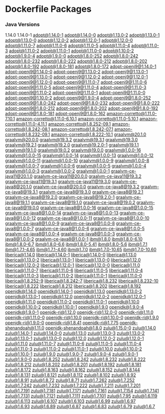 # Dockerfile Packages

### Java Versions 
1.14.0
1.14.0-1
adopt@1.14.0-1
adopt@1.14.0-0
adopt@1.13.0-2
adopt@1.13.0-1
adopt@1.13.0-0
adopt@1.12.0-2
adopt@1.12.0-1
adopt@1.12.0-0
adopt@1.11.0-7
adopt@1.11.0-6
adopt@1.11.0-5
adopt@1.11.0-4
adopt@1.11.0-3
adopt@1.11.0-2
adopt@1.11.0-1
adopt@1.11.0-0
adopt@1.10.0-2
adopt@1.9.0-4
adopt@1.9.0-0
adopt@1.8.0-252
adopt@1.8.0-242
adopt@1.8.0-232
adopt@1.8.0-222
adopt@1.8.0-212
adopt@1.8.0-202
adopt@1.8.0-192
adopt@1.8.0-181
adopt@1.8.0-172
adopt-openj9@1.14.0-1
adopt-openj9@1.14.0-0
adopt-openj9@1.13.0-2
adopt-openj9@1.13.0-1
adopt-openj9@1.13.0-0
adopt-openj9@1.12.0-2
adopt-openj9@1.12.0-1
adopt-openj9@1.12.0-0
adopt-openj9@1.11.0-7
adopt-openj9@1.11.0-6
adopt-openj9@1.11.0-5
adopt-openj9@1.11.0-4
adopt-openj9@1.11.0-3
adopt-openj9@1.11.0-2
adopt-openj9@1.11.0-1
adopt-openj9@1.11.0-0
adopt-openj9@1.10.0-2
adopt-openj9@1.9.0-4
adopt-openj9@1.8.0-252
adopt-openj9@1.8.0-242
adopt-openj9@1.8.0-232
adopt-openj9@1.8.0-222
adopt-openj9@1.8.0-212
adopt-openj9@1.8.0-202
adopt-openj9@1.8.0-192
adopt-openj9@1.8.0-181
adopt-openj9@1.8.0-162
amazon-corretto@1.11.0-7.10.1
amazon-corretto@1.11.0-6.10.1
amazon-corretto@1.11.0-5.10.1
amazon-corretto@1.11.0-4.11.1
amazon-corretto@1.8.252-09.1
amazon-corretto@1.8.242-08.1
amazon-corretto@1.8.242-07.1
amazon-corretto@1.8.232-09.1
amazon-corretto@1.8.222-10.1
graalvm@20.1.0
graalvm@20.0.0
graalvm@19.3.2
graalvm@19.3.1
graalvm@19.3.0
graalvm@19.2.1
graalvm@19.2.0
graalvm@19.2.0-1
graalvm@19.1.1
graalvm@19.1.0
graalvm@19.0.2
graalvm@19.0.0
graalvm@1.0.0-16
graalvm@1.0.0-15
graalvm@1.0.0-14
graalvm@1.0.0-13
graalvm@1.0.0-12
graalvm@1.0.0-11
graalvm@1.0.0-10
graalvm@1.0.0-9
graalvm@1.0.0-8
graalvm@1.0.0-7
graalvm@1.0.0-6
graalvm@1.0.0-5
graalvm@1.0.0-4
graalvm@1.0.0-3
graalvm@1.0.0-2
graalvm@1.0.0-1
graalvm-ce-java11@20.1.0
graalvm-ce-java11@20.0.0
graalvm-ce-java11@19.3.2
graalvm-ce-java11@19.3.1
graalvm-ce-java11@19.3.0
graalvm-ce-java8@20.1.0
graalvm-ce-java8@20.0.0
graalvm-ce-java8@19.3.2
graalvm-ce-java8@19.3.1
graalvm-ce-java8@19.3.0
graalvm-ce-java8@19.2.1
graalvm-ce-java8@19.2.0
graalvm-ce-java8@19.2.0-1
graalvm-ce-java8@19.1.1
graalvm-ce-java8@19.1.0
graalvm-ce-java8@19.0.2
graalvm-ce-java8@19.0.0
graalvm-ce-java8@1.0.0-16
graalvm-ce-java8@1.0.0-15
graalvm-ce-java8@1.0.0-14
graalvm-ce-java8@1.0.0-13
graalvm-ce-java8@1.0.0-12
graalvm-ce-java8@1.0.0-11
graalvm-ce-java8@1.0.0-10
graalvm-ce-java8@1.0.0-9
graalvm-ce-java8@1.0.0-8
graalvm-ce-java8@1.0.0-7
graalvm-ce-java8@1.0.0-6
graalvm-ce-java8@1.0.0-5
graalvm-ce-java8@1.0.0-4
graalvm-ce-java8@1.0.0-3
graalvm-ce-java8@1.0.0-2
graalvm-ce-java8@1.0.0-1
ibm@1.8.0
ibm@1.8.0-6.10
ibm@1.8.0-6.7
ibm@1.8.0-6.6
ibm@1.8.0-5.41
ibm@1.8.0-5.6
ibm@1.7.1
ibm@1.7.1-4.65
ibm@1.7.1-4.60
ibm@1.7.0
ibm@1.7.0-10.65
ibm@1.7.0-10.60
liberica@1.14.0
liberica@1.14.0-1
liberica@1.14.0-0
liberica@1.13.0
liberica@1.13.0-2
liberica@1.13.0-1
liberica@1.13.0-0
liberica@1.12.0
liberica@1.12.0-2
liberica@1.12.0-1
liberica@1.12.0-0
liberica@1.11.0
liberica@1.11.0-7
liberica@1.11.0-6
liberica@1.11.0-5
liberica@1.11.0-4
liberica@1.11.0-3
liberica@1.11.0-2
liberica@1.11.0-1
liberica@1.11.0-0
liberica@1.8.252-9
liberica@1.8.242-7
liberica@1.8.232
liberica@1.8.232-10
liberica@1.8.222
liberica@1.8.212
liberica@1.8.202
liberica@1.8.192
openjdk@1.14.0
openjdk@1.14.0-1
openjdk@1.13.0
openjdk@1.13.0-2
openjdk@1.13.0-1
openjdk@1.12.0
openjdk@1.12.0-2
openjdk@1.12.0-1
openjdk@1.11.0
openjdk@1.11.0-2
openjdk@1.11.0-1
openjdk@1.10.0
openjdk@1.10.0-2
openjdk@1.10.0-1
openjdk@1.9.0
openjdk@1.9.0-4
openjdk@1.9.0-1
openjdk-ri@1.12.0
openjdk-ri@1.12.0-0
openjdk-ri@1.11.0
openjdk-ri@1.11.0-0
openjdk-ri@1.10.0
openjdk-ri@1.10.0-0
openjdk-ri@1.9.0
openjdk-ri@1.9.0-0
openjdk-ri@1.8.41
openjdk-ri@1.7.75
openjdk-shenandoah@1.11.0
openjdk-shenandoah@1.8.0
zulu@1.15.0-0
zulu@1.14.0
zulu@1.14.0-1
zulu@1.14.0-0
zulu@1.13.0
zulu@1.13.0-3
zulu@1.13.0-2
zulu@1.13.0-1
zulu@1.13.0-0
zulu@1.12.0
zulu@1.12.0-2
zulu@1.12.0-1
zulu@1.11.0
zulu@1.11.0-7
zulu@1.11.0-6
zulu@1.11.0-5
zulu@1.11.0-4
zulu@1.11.0-3
zulu@1.11.0-2
zulu@1.11.0-1
zulu@1.10.0
zulu@1.10.0-2
zulu@1.10.0-1
zulu@1.9.0
zulu@1.9.0-7
zulu@1.9.0-4
zulu@1.9.0-1
zulu@1.9.0-0
zulu@1.8.252
zulu@1.8.242
zulu@1.8.232
zulu@1.8.222
zulu@1.8.212
zulu@1.8.202
zulu@1.8.201
zulu@1.8.192
zulu@1.8.181
zulu@1.8.172
zulu@1.8.163
zulu@1.8.162
zulu@1.8.152
zulu@1.8.144
zulu@1.8.131
zulu@1.8.121
zulu@1.8.112
zulu@1.8.102
zulu@1.8.92
zulu@1.8.91
zulu@1.8.72
zulu@1.8.71
zulu@1.7.262
zulu@1.7.252
zulu@1.7.242
zulu@1.7.232
zulu@1.7.222
zulu@1.7.211
zulu@1.7.201
zulu@1.7.191
zulu@1.7.181
zulu@1.7.171
zulu@1.7.161
zulu@1.7.154
zulu@1.7.141
zulu@1.7.131
zulu@1.7.121
zulu@1.7.111
zulu@1.7.101
zulu@1.7.95
zulu@1.6.119
zulu@1.6.113
zulu@1.6.107
zulu@1.6.103
zulu@1.6.99
zulu@1.6.97
zulu@1.6.93
zulu@1.6.89
zulu@1.6.87
zulu@1.6.83
zulu@1.6.79
zulu@1.6.7